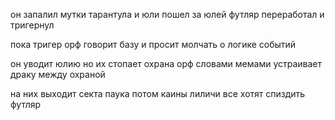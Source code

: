 он запалил мутки тарантула и юли
пошел за юлей
футляр переработал и тригернул

пока тригер орф говорит базу и просит молчать о логике событий

он уводит юлию
но их стопает охрана
орф словами мемами устраивает драку между охраной

на них выходит секта паука
потом каины
лиличи
все хотят спиздить футляр


